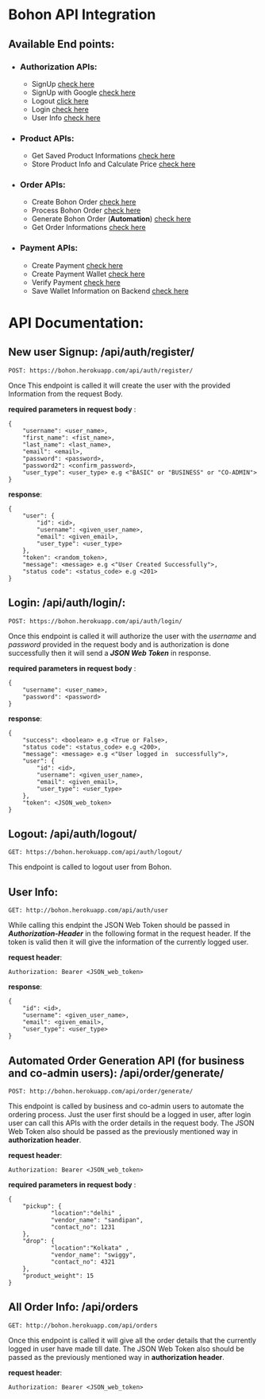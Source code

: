# Bohon API Integration

## Available End points:

* ### Authorization APIs: 
  *   SignUp [check here](http://bohon.herokuapp.com/api/auth/register/)
  *   SignUp with Google [check here](http://bohon.herokuapp.com/api/auth/google/)
  *   Logout [click here](http://bohon.herokuapp.com/api/auth/logout/)
  *   Login [check here](http://bohon.herokuapp.com/api/auth/login/)
  *   User Info [check here](http://bohon.herokuapp.com/api/auth/user)

* ### Product APIs:
    *  Get Saved Product Informations [check here](http://bohon.herokuapp.com/api/products)
    *   Store Product Info and Calculate Price [check here](http://bohon.herokuapp.com/api/products/store)

* ### Order APIs:
  *   Create Bohon Order [check here](http://bohon.herokuapp.com/api/order/create/)
  *   Process Bohon Order [check here](http://bohon.herokuapp.com/api/order/process/)
  *   Generate Bohon Order (**Automation**) [check here](http://bohon.herokuapp.com/api/order/generate/)
  *   Get Order Informations [check here](http://bohon.herokuapp.com/api/orders)

* ### Payment APIs:
  *   Create Payment [check here](http://bohon.herokuapp.com/api/order/pay/)
  *   Create Payment Wallet [check here](http://bohon.herokuapp.com/api/wallet/create/)
  *   Verify Payment [check here](http://bohon.herokuapp.com/api/order/pay/verify/)
  *   Save Wallet Information on Backend [check here](http://bohon.herokuapp.com/api/wallet/save-data/)


#
# API Documentation:

## New user Signup: **/api/auth/register/** 
    POST: https://bohon.herokuapp.com/api/auth/register/
Once This endpoint is called it will create the user with the provided Information from the request Body.

**required parameters in request body** : 
        
    {
        "username": <user_name>, 
        "first_name": <fist_name>, 
        "last_name": <last_name>, 
        "email": <email>, 
        "password": <password>, 
        "password2": <confirm_password>, 
        "user_type": <user_type> e.g <"BASIC" or "BUSINESS" or "CO-ADMIN">
    }
    
**response**:

    {
        "user": {
            "id": <id>,
            "username": <given_user_name>,
            "email": <given_email>,
            "user_type": <user_type>
        },
        "token": <random_token>,
        "message": <message> e.g <"User Created Successfully">,
        "status code": <status_code> e.g <201>
    }

## Login: **/api/auth/login/**:
    POST: https://bohon.herokuapp.com/api/auth/login/
Once this endpoint is called it will authorize the user with the *username* and *password* provided in the request body and is authorization is done successfully then it will send a ***JSON Web Token*** in response.

**required parameters in request body** : 
        
    {
        "username": <user_name>,
        "password": <password> 
    }

**response**:

    {
        "success": <boolean> e.g <True or False>,
        "status code": <status_code> e.g <200>,
        "message": <message> e.g <"User logged in  successfully">,
        "user": {
            "id": <id>,
            "username": <given_user_name>,
            "email": <given_email>,
            "user_type": <user_type>
        },
        "token": <JSON_web_token> 
    }

## Logout: **/api/auth/logout/**
    GET: https://bohon.herokuapp.com/api/auth/logout/
This endpoint is called to logout user from Bohon.

## User Info: 
    GET: http://bohon.herokuapp.com/api/auth/user
While calling this endpint the JSON Web Token should be passed in ***Authorization-Header*** in the following format in the request header. If the token is valid then it will give the information of the currently logged user.

**request header**:

    Authorization: Bearer <JSON_web_token> 

**response**:

    {
        "id": <id>,
        "username": <given_user_name>,
        "email": <given_email>,
        "user_type": <user_type>
    }

## Automated Order Generation API (for business and co-admin users): **/api/order/generate/**
    POST: http://bohon.herokuapp.com/api/order/generate/
This endpoint is called by business and co-admin users to automate the ordering process. Just the user first should be a logged in user, after login user can call this APIs with the order details in the request body. The JSON Web Token also should be passed as the previously mentioned way in **authorization header**.

**request header**:

    Authorization: Bearer <JSON_web_token> 

**required parameters in request body** : 
        
    {
        "pickup": {
                "location":"delhi" ,
                "vendor_name": "sandipan",
                "contact_no": 1231
        },
        "drop": {
                "location":"Kolkata" ,
                "vendor_name": "swiggy",
                "contact_no": 4321
        },
        "product_weight": 15
    }

## All Order Info: **/api/orders**
    GET: http://bohon.herokuapp.com/api/orders
Once this endpoint is called it will give all the order details that the currently logged in user have made till date. The JSON Web Token also should be passed as the previously mentioned way in **authorization header**.

**request header**:

    Authorization: Bearer <JSON_web_token> 
